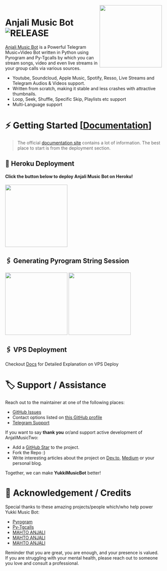 <img src="https://graph.org//file/7f7fb1591136b7dc9bdab.jpg" align="right" width="200" height="200"/>

# Anjali Music Bot <img src="https://img.shields.io/github/v/release/MAHTO-ANJALI/AnjaliMusicTwo?color=black&logo=github&logoColor=black&style=social" alt="RELEASE">

[Anjali Music Bot](https://github.com/MAHTO-ANJALI/AnjaliMusicTwo) is a Powerful Telegram Music+Video Bot written in Python using Pyrogram and Py-Tgcalls by which you can stream songs, video and even live streams in your group calls via various sources.

* Youtube, Soundcloud, Apple Music, Spotify, Resso, Live Streams and Telegram Audios & Videos support.
* Written from scratch, making it stable and less crashes with attractive thumbnails.
* Loop, Seek, Shuffle, Specific Skip, Playlists etc support
* Multi-Language support


# ⚡️ Getting Started [[Documentation](https://notreallyshikhar.gitbook.io/AnjaliMusicTwo/)]

> The official [documentation site](https://notreallyshikhar.gitbook.io/AnjaliMusicTwo/) contains a lot of information. The best place to start is from the deployment section.

## 🚀 Heroku Deployment

<h4>Click the button below to deploy Anjali Music Bot on Heroku!</h4>    
<a href="https://dashboard.heroku.com/new?template=https://github.com/MAHTO-ANJALI/AnjaliMusicTwo"><img src="https://img.shields.io/badge/Deploy%20To%20Heroku-blueviolet?style=for-the-badge&logo=heroku" width="200""/></a>


## 🖇 Generating Pyrogram String Session

<p>
<a href="https://replit.com/@AnjalixSessionxBot/ANJALI-STRING-BOT"><img src="https://img.shields.io/badge/Generate%20On%20Repl-blueviolet?style=for-the-badge&logo=appveyor" width="200""/></a>
<a href="https://t.me/AnjalixSessionxBot"><img src="https://img.shields.io/badge/TG%20String%20Gen%20Bot-blueviolet?style=for-the-badge&logo=appveyor" width="200""/></a>
</p>

## 🖇 VPS Deployment

Checkout [Docs](https://notreallyshikhar.gitbook.io/AnjaliMusicTwo/deployment/local-hosting-or-vps) for Detailed Explanation on VPS Deploy


# 🏷 Support / Assistance

Reach out to the maintainer at one of the following places:

- [GitHub Issues](https://github.com/MAHTO-ANJALI/AnjaliMusicTwo/issues/new?assignees=&labels=question&template=SUPPORT_QUESTION.md&title=support%3A+)
- Contact options listed on [this GitHub profile](https://github.com/MAHTO-ANJALI)
- [Telegram Support](https://t.me/ANJALIxWORLD)

If you want to say **thank you** or/and support active development of AnjaliMusicTwo:

- Add a [GitHub Star](https://github.com/MAHTO-ANJALI/AnjaliMusicTwo) to the project.
- Fork the Repo :)
- Write interesting articles about the project on [Dev.to](https://dev.to/), [Medium](https://medium.com/) or your personal blog.

Together, we can make **YukkiMusicBot** better!
# 📑 Acknowledgement / Credits

Special thanks to these amazing projects/people which/who help power Yukki Music Bot:

- [Pyrogram](https://github.com/pyrogram/pyrogram)
- [Py-Tgcalls](https://github.com/pytgcalls/pytgcalls)
- [MAHTO ANJALI](https://github.com/MAHTO-ANJALI)
- [MAHTO ANJALI](https://github.com/MAHTO-ANJALI)
- [MAHTO ANJALI](https://github.com/MAHTO-ANJALI)


Reminder that you are great, you are enough, and your presence is valued. If you are struggling with your mental health, please reach out to someone you love and consult a professional.
